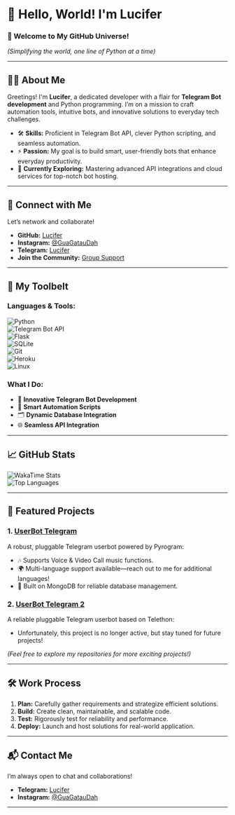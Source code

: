 # 👋 Hello, World! I'm Lucifer 

### 🚀 Welcome to My GitHub Universe!  
*(Simplifying the world, one line of Python at a time)*  

---

## 🧑‍💻 About Me  

Greetings! I'm **Lucifer**, a dedicated developer with a flair for **Telegram Bot development** and Python programming. I’m on a mission to craft automation tools, intuitive bots, and innovative solutions to everyday tech challenges.  

- 🛠️ **Skills:** Proficient in Telegram Bot API, clever Python scripting, and seamless automation.  
- ⚡ **Passion:** My goal is to build smart, user-friendly bots that enhance everyday productivity.  
- 🌱 **Currently Exploring:** Mastering advanced API integrations and cloud services for top-notch bot hosting.  

---

## 🔗 Connect with Me  

Let’s network and collaborate!  
- **GitHub:** [Lucifer](https://github.com/jonesroot/jonesroot/blob/main/README.md)  
- **Instagram:** [@GuaGatauDah](https://instagram.com/guagataudah)  
- **Telegram:** [Lucifer](https://t.me/LuciferReborns)  
- **Join the Community:** [Group Support](https://t.me/GokilSupport)

---

## 🧰 My Toolbelt  

### Languages & Tools:  
![Python](https://img.shields.io/badge/-Python-3776AB?style=flat-square&logo=python&logoColor=white)  
![Telegram Bot API](https://img.shields.io/badge/-Telegram%20Bot%20API-2CA5E0?style=flat-square&logo=telegram&logoColor=white)  
![Flask](https://img.shields.io/badge/-Flask-000000?style=flat-square&logo=flask&logoColor=white)  
![SQLite](https://img.shields.io/badge/-SQLite-003B57?style=flat-square&logo=sqlite&logoColor=white)  
![Git](https://img.shields.io/badge/-Git-F05032?style=flat-square&logo=git&logoColor=white)  
![Heroku](https://img.shields.io/badge/-Heroku-430098?style=flat-square&logo=heroku&logoColor=white)  
![Linux](https://img.shields.io/badge/-Linux-FCC624?style=flat-square&logo=linux&logoColor=black)  

### What I Do:  
- 🤖 **Innovative Telegram Bot Development**  
- 🔧 **Smart Automation Scripts**  
- 🗂️ **Dynamic Database Integration**  
- 🌐 **Seamless API Integration**  

---

## 📈 GitHub Stats  

![WakaTime Stats](https://github-readme-stats.vercel.app/api/wakatime?username=LuciferReborns)  
![Top Languages](https://github-readme-stats.vercel.app/api/top-langs/?username=jonesroot&layout=compact&theme=tokyonight)  

---

## 🌟 Featured Projects  

### 1. **[UserBot Telegram](https://github.com/jonesroot/Mix-Userbot/tree/dev)**  
A robust, pluggable Telegram userbot powered by Pyrogram:
- 🎶 Supports Voice & Video Call music functions.
- 🌍 Multi-language support available—reach out to me for additional languages!
- 🔗 Built on MongoDB for reliable database management.

### 2. **[UserBot Telegram 2](https://github.com/jonesroot/Lucifer-UserBot)**  
A reliable pluggable Telegram userbot based on Telethon:
- Unfortunately, this project is no longer active, but stay tuned for future projects!

*(Feel free to explore my repositories for more exciting projects!)*  

---

## 🛠️ Work Process  

1. **Plan:** Carefully gather requirements and strategize efficient solutions.  
2. **Build:** Create clean, maintainable, and scalable code.  
3. **Test:** Rigorously test for reliability and performance.  
4. **Deploy:** Launch and host solutions for real-world application.  

---

## 📬 Contact Me  

I’m always open to chat and collaborations!  
- **Telegram:** [Lucifer](https://t.me/LuciferReborns)  
- **Instagram:** [@GuaGatauDah](https://instagram.com/GuaGatauDah)  

---